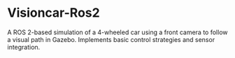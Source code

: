 # Visioncar-Ros2
A ROS 2-based simulation of a 4-wheeled car using a front camera to follow a visual path in Gazebo. Implements basic control strategies and sensor integration.
